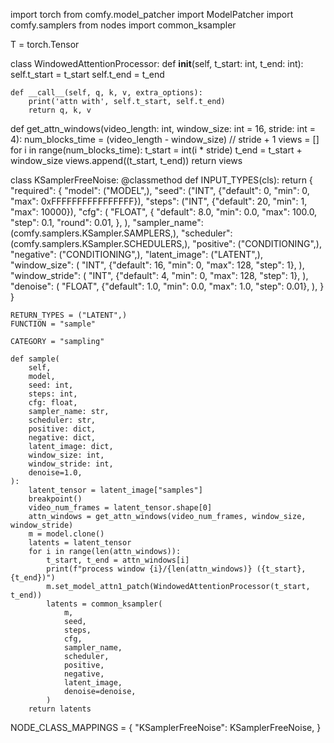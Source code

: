 import torch
from comfy.model_patcher import ModelPatcher
import comfy.samplers
from nodes import common_ksampler

T = torch.Tensor


class WindowedAttentionProcessor:
    def __init__(self, t_start: int, t_end: int):
        self.t_start = t_start
        self.t_end = t_end

    def __call__(self, q, k, v, extra_options):
        print('attn with', self.t_start, self.t_end)
        return q, k, v


def get_attn_windows(video_length: int, window_size: int = 16, stride: int = 4):
    num_blocks_time = (video_length - window_size) // stride + 1
    views = []
    for i in range(num_blocks_time):
        t_start = int(i * stride)
        t_end = t_start + window_size
        views.append((t_start, t_end))
    return views


class KSamplerFreeNoise:
    @classmethod
    def INPUT_TYPES(cls):
        return {
            "required": {
                "model": ("MODEL",),
                "seed": ("INT", {"default": 0, "min": 0, "max": 0xFFFFFFFFFFFFFFFF}),
                "steps": ("INT", {"default": 20, "min": 1, "max": 10000}),
                "cfg": (
                    "FLOAT",
                    {
                        "default": 8.0,
                        "min": 0.0,
                        "max": 100.0,
                        "step": 0.1,
                        "round": 0.01,
                    },
                ),
                "sampler_name": (comfy.samplers.KSampler.SAMPLERS,),
                "scheduler": (comfy.samplers.KSampler.SCHEDULERS,),
                "positive": ("CONDITIONING",),
                "negative": ("CONDITIONING",),
                "latent_image": ("LATENT",),
                "window_size": (
                    "INT",
                    {"default": 16, "min": 0, "max": 128, "step": 1},
                ),
                "window_stride": (
                    "INT",
                    {"default": 4, "min": 0, "max": 128, "step": 1},
                ),
                "denoise": (
                    "FLOAT",
                    {"default": 1.0, "min": 0.0, "max": 1.0, "step": 0.01},
                ),
            }
        }

    RETURN_TYPES = ("LATENT",)
    FUNCTION = "sample"

    CATEGORY = "sampling"

    def sample(
        self,
        model,
        seed: int,
        steps: int,
        cfg: float,
        sampler_name: str,
        scheduler: str,
        positive: dict,
        negative: dict,
        latent_image: dict,
        window_size: int,
        window_stride: int,
        denoise=1.0,
    ):
        latent_tensor = latent_image["samples"]
        breakpoint()
        video_num_frames = latent_tensor.shape[0]
        attn_windows = get_attn_windows(video_num_frames, window_size, window_stride)
        m = model.clone()
        latents = latent_tensor
        for i in range(len(attn_windows)):
            t_start, t_end = attn_windows[i]
            print(f"process window {i}/{len(attn_windows)} ({t_start}, {t_end})")
            m.set_model_attn1_patch(WindowedAttentionProcessor(t_start, t_end))
            latents = common_ksampler(
                m,
                seed,
                steps,
                cfg,
                sampler_name,
                scheduler,
                positive,
                negative,
                latent_image,
                denoise=denoise,
            )
        return latents


NODE_CLASS_MAPPINGS = {
    "KSamplerFreeNoise": KSamplerFreeNoise,
}